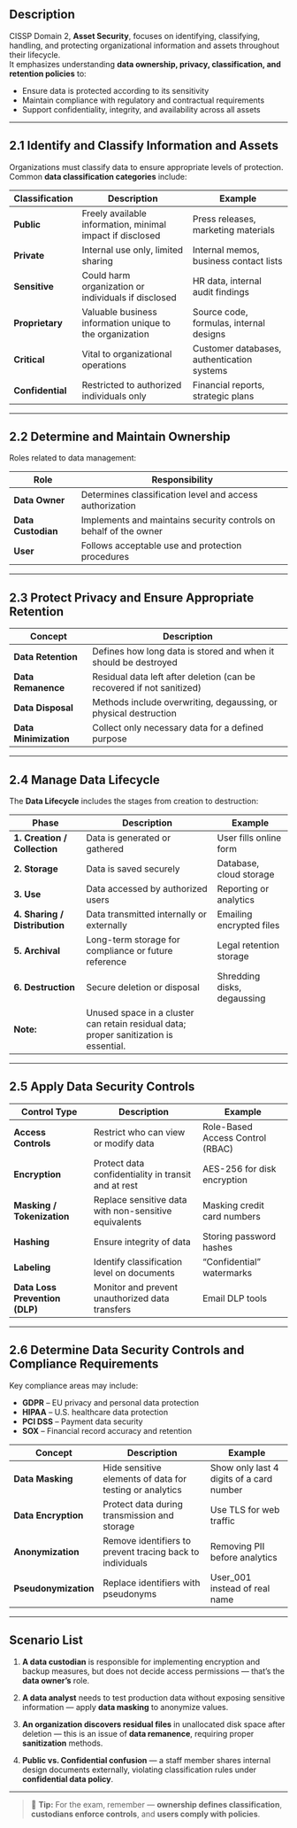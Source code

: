 ## Description  
CISSP Domain 2, **Asset Security**, focuses on identifying, classifying, handling, and protecting organizational information and assets throughout their lifecycle.  
It emphasizes understanding **data ownership, privacy, classification, and retention policies** to:  
- Ensure data is protected according to its sensitivity  
- Maintain compliance with regulatory and contractual requirements  
- Support confidentiality, integrity, and availability across all assets  

---

## 2.1 Identify and Classify Information and Assets  

Organizations must classify data to ensure appropriate levels of protection.  
Common **data classification categories** include:

| Classification | Description | Example |
|----------------|--------------|----------|
| **Public** | Freely available information, minimal impact if disclosed | Press releases, marketing materials |
| **Private** | Internal use only, limited sharing | Internal memos, business contact lists |
| **Sensitive** | Could harm organization or individuals if disclosed | HR data, internal audit findings |
| **Proprietary** | Valuable business information unique to the organization | Source code, formulas, internal designs |
| **Critical** | Vital to organizational operations | Customer databases, authentication systems |
| **Confidential** | Restricted to authorized individuals only | Financial reports, strategic plans |

---

## 2.2 Determine and Maintain Ownership  
Roles related to data management:

| Role | Responsibility |
|------|----------------|
| **Data Owner** | Determines classification level and access authorization |
| **Data Custodian** | Implements and maintains security controls on behalf of the owner |
| **User** | Follows acceptable use and protection procedures |

---

## 2.3 Protect Privacy and Ensure Appropriate Retention  

| Concept | Description |
|----------|-------------|
| **Data Retention** | Defines how long data is stored and when it should be destroyed |
| **Data Remanence** | Residual data left after deletion (can be recovered if not sanitized) |
| **Data Disposal** | Methods include overwriting, degaussing, or physical destruction |
| **Data Minimization** | Collect only necessary data for a defined purpose |

---

## 2.4 Manage Data Lifecycle  

The **Data Lifecycle** includes the stages from creation to destruction:  

| Phase | Description | Example |
|-------|-------------|----------|
| **1. Creation / Collection** | Data is generated or gathered | User fills online form |
| **2. Storage** | Data is saved securely | Database, cloud storage |
| **3. Use** | Data accessed by authorized users | Reporting or analytics |
| **4. Sharing / Distribution** | Data transmitted internally or externally | Emailing encrypted files |
| **5. Archival** | Long-term storage for compliance or future reference | Legal retention storage |
| **6. Destruction** | Secure deletion or disposal | Shredding disks, degaussing |
| **Note:** | Unused space in a cluster can retain residual data; proper sanitization is essential. |  |

---

## 2.5 Apply Data Security Controls  

| Control Type | Description | Example |
|---------------|-------------|----------|
| **Access Controls** | Restrict who can view or modify data | Role-Based Access Control (RBAC) |
| **Encryption** | Protect data confidentiality in transit and at rest | AES-256 for disk encryption |
| **Masking / Tokenization** | Replace sensitive data with non-sensitive equivalents | Masking credit card numbers |
| **Hashing** | Ensure integrity of data | Storing password hashes |
| **Labeling** | Identify classification level on documents | “Confidential” watermarks |
| **Data Loss Prevention (DLP)** | Monitor and prevent unauthorized data transfers | Email DLP tools |

---

## 2.6 Determine Data Security Controls and Compliance Requirements  

Key compliance areas may include:  
- **GDPR** – EU privacy and personal data protection  
- **HIPAA** – U.S. healthcare data protection  
- **PCI DSS** – Payment data security  
- **SOX** – Financial record accuracy and retention  

| Concept | Description | Example |
|----------|-------------|----------|
| **Data Masking** | Hide sensitive elements of data for testing or analytics | Show only last 4 digits of a card number |
| **Data Encryption** | Protect data during transmission and storage | Use TLS for web traffic |
| **Anonymization** | Remove identifiers to prevent tracing back to individuals | Removing PII before analytics |
| **Pseudonymization** | Replace identifiers with pseudonyms | User_001 instead of real name |

---

## Scenario List  

1. **A data custodian** is responsible for implementing encryption and backup measures, but does not decide access permissions — that’s the **data owner’s** role.  

2. **A data analyst** needs to test production data without exposing sensitive information — apply **data masking** to anonymize values.  

3. **An organization discovers residual files** in unallocated disk space after deletion — this is an issue of **data remanence**, requiring proper **sanitization** methods.  

4. **Public vs. Confidential confusion** — a staff member shares internal design documents externally, violating classification rules under **confidential data policy**.

---

> 🧩 **Tip:** For the exam, remember — **ownership defines classification**, **custodians enforce controls**, and **users comply with policies**.
